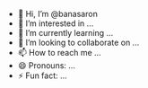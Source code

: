 - 👋 Hi, I’m @banasaron
- 👀 I’m interested in ...
- 🌱 I’m currently learning ...
- 💞️ I’m looking to collaborate on ...
- 📫 How to reach me ...
- 😄 Pronouns: ...
- ⚡ Fun fact: ...

<!---
banasaron/banasaron is a ✨ special ✨ repository because its `README.md` (this file) appears on your GitHub profile.
You can click the Preview link to take a look at your changes.
--->
